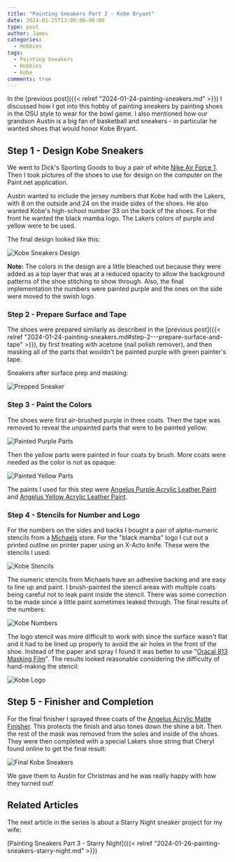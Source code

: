 ```yaml
---
title: "Painting Sneakers Part 2 - Kobe Bryant"
date: 2024-01-25T13:00:00-06:00
type: post
author: James
categories:
  - Hobbies
tags:
  - Painting Sneakers
  - Hobbies
  - Kobe
comments: true
---
```


In the [previous post]({{< relref "2024-01-24-painting-sneakers.md" >}}) I discussed how I got into this hobby of painting sneakers by painting shoes in the OSU style to wear for the bowl game.
I also mentioned how our grandson Austin is a big fan of basketball and sneakers -
in particular he wanted shoes that would honor Kobe Bryant.

## Step 1 - Design Kobe Sneakers

We went to Dick's Sporting Goods to buy a pair of white [Nike Air Force 1](https://en.wikipedia.org/wiki/Nike_Air_Force#/media/File:Nike_air_Force_1_white_on_white.jpg). Then I took pictures of the shoes to
use for design on the computer on the Paint.net application.

Austin wanted to include the jersey numbers that Kobe had with the Lakers, with 8 on the outside and 24 on the inside sides of the shoes.
He also wanted Kobe's high-school number 33 on the back of the shoes. For the front he wanted the black mamba logo. The Lakers colors of purple and yellow
were to be used.

The final design looked like this:

![Kobe Sneakers Design](/images/kobe_sneakers_design.jpg "Kobe Sneakers Design")

**Note:** The colors in the design are a little bleached out because they were added as a
top layer that was at a reduced opacity to allow the background patterns of the shoe stitching
to show through. Also, the final implementation the numbers were painted purple and the ones
on the side were moved to the swish logo.

### Step 2 - Prepare Surface and Tape

The shoes were prepared similarly as described in the
[previous post]({{< relref "2024-01-24-painting-sneakers.md#step-2---prepare-surface-and-tape" >}}),
by first treating with acetone (nail polish remover), and then masking all of the parts that
wouldn't be painted purple with green painter's tape.

Sneakers after surface prep and masking:

![Prepped Sneaker](/images/taped-air-force-1.jpg "Prepped Sneaker")

### Step 3 - Paint the Colors

The shoes were first air-brushed purple in three coats. Then the tape was removed to reveal the
unpainted parts that were to be painted yellow:

![Painted Purple Parts](/images/painted-purple-air-force-1.jpg "Painted Purple Parts")

Then the yellow parts were painted in four coats by brush.  More coats were needed as the color
is not as opaque:

![Painted Yellow Parts](/images/painted-yellow-air-force-1.jpg "Painted Yellow Parts")

The paints I used for this step were
[Angelus Purple Acrylic Leather Paint](https://www.amazon.com/Angelus-Acrylic-Leather-Paint-Purple/dp/B0196T9LV4) and
[Angelus Yellow Acrylic Leather Paint](https://www.amazon.com/Angelus-Acrylic-Leather-Paint-Yellow/dp/B01N6QQZ58).

### Step 4 - Stencils for Number and Logo

For the numbers on the sides and backs I bought a pair of alpha-numeric stencils from a
[Michaels](https://www.michaels.com/) store. For the "black mamba" logo I cut out a
printed outline on printer paper using an X-Acto knife.
These were the stencils I used:

![Kobe Stencils](/images/kobe-stencils.jpg "Kobe Stencils")

The numeric stencils from Michaels have an adhesive backing and are easy to line up and paint.
I brush-painted the stencil areas with multiple coats being careful not to leak paint inside
the stencil.  There was some correction to be made since a little paint sometimes leaked through.
The final results of the numbers:

![Kobe Numbers](/images/kobe-numbers.jpg "Kobe Numbers")

The logo stencil was more difficult to work with since the surface wasn't flat and it had to
be lined up properly to avoid the air holes in the front of the shoe. Instead of the paper and
spray I found it was better to use "[Oracal 813 Masking Film](https://www.michaels.com/product/oracal-813-adhesive-stencil-film-10648453)".  The results looked reasonable considering the
difficulty of hand-making the stencil:

![Kobe Logo](/images/kobe-logo.jpg "Kobe Logo")

## Step 5 - Finisher and Completion

For the final finisher I sprayed three coats of the
[Angelus Acrylic Matte Finisher](https://www.amazon.com/Angelus-Brand-Acrylic-Leather-Finisher/dp/B00B5W4LX4).
This protects the finish and also tones down the shine a bit. Then the rest of the mask
was removed from the soles and inside of the shoes.  They were then completed with a special Lakers
shoe string that Cheryl found online to get the final result:

![Final Kobe Sneakers](/images/kobe-sneakers-final.jpg "Final Kobe Sneakers")

We gave them to Austin for Christmas and he was really happy with how they turned out!

## Related Articles

The next article in the series is about a Starry Night sneaker project for my wife:

[Painting Sneakers Part 3 - Starry Night]({{< relref "2024-01-26-painting-sneakers-starry-night.md" >}})

